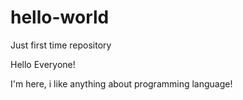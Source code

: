 # hello-world
Just first time repository

Hello Everyone!

I'm here, i like anything about programming language!
